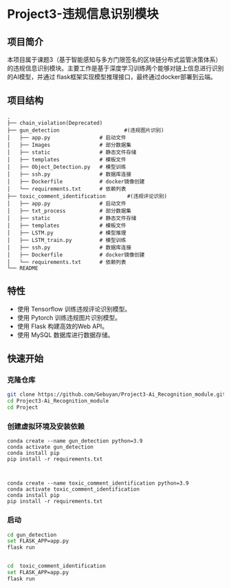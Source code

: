 # Project3-违规信息识别模块

## 项目简介
本项目属于课题3（基于智能感知与多方门限签名的区块链分布式监管决策体系）的违规信息识别模块。主要工作是基于深度学习训练两个能够对链上信息进行识别的AI模型，并通过
flask框架实现模型推理接口，最终通过docker部署到云端。

## 项目结构
```
.
├── chain_violation(Deprecated)
├── gun_detection                     #(违规图片识别)
│   ├── app.py                # 启动文件
│   ├── Images                # 部分数据集
│   ├── static                # 静态文件存储
│   ├── templates             # 模板文件
│   ├── Object_Detection.py   # 模型训练
│   ├── ssh.py                # 数据库连接
│   ├── Dockerfile            # docker镜像创建
│   └── requirements.txt      # 依赖列表 
├── toxic_comment_identification       #(违规评论识别)
│   ├── app.py                # 启动文件
│   ├── txt_process           # 部分数据集
│   ├── static                # 静态文件存储
│   ├── templates             # 模板文件
│   ├── LSTM.py               # 模型推理
│   ├── LSTM_train.py         # 模型训练
│   ├── ssh.py                # 数据库连接
│   ├── Dockerfile            # docker镜像创建
│   └── requirements.txt      # 依赖列表 
└── README                          
```

## 特性
- 使用 Tensorflow 训练违规评论识别模型。
- 使用 Pytorch 训练违规图片识别模型。
- 使用 Flask 构建高效的Web API。
- 使用 MySQL 数据库进行数据存储。

## 快速开始

### 克隆仓库

```bash
git clone https://github.com/Gebuyan/Project3-Ai_Recognition_module.git
cd Project3-Ai_Recognition_module
cd Project
```

### 创建虚拟环境及安装依赖

```conda
conda create --name gun_detection python=3.9
conda activate gun_detection
conda install pip
pip install -r requirements.txt



conda create --name toxic_comment_identification python=3.9
conda activate toxic_comment_identification
conda install pip
pip install -r requirements.txt
```

### 启动
```bash
cd gun_detection
set FLASK_APP=app.py
flask run


cd  toxic_comment_identification
set FLASK_APP=app.py
flask run
```

